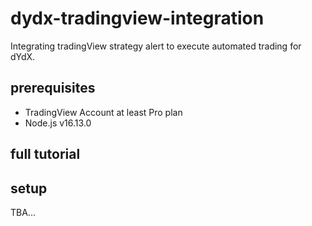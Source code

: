 # dydx-tradingview-integration
 
Integrating tradingView strategy alert to execute automated trading for dYdX.


## prerequisites
- TradingView Account at least Pro plan
- Node.js v16.13.0

## full tutorial

## setup


TBA...